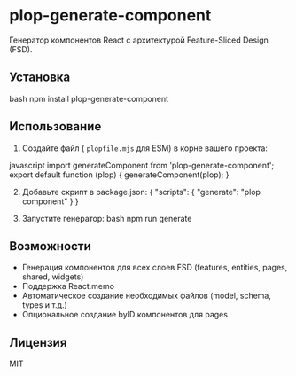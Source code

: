 # plop-generate-component

Генератор компонентов React с архитектурой Feature-Sliced Design (FSD).

## Установка

bash
npm install plop-generate-component

## Использование

1. Создайте файл ( `plopfile.mjs` для ESM) в корне вашего проекта:

javascript
import generateComponent from 'plop-generate-component';
export default function (plop) {
generateComponent(plop);
}

2. Добавьте скрипт в package.json:
   {
   "scripts": {
   "generate": "plop component"
   }
   }

3. Запустите генератор:
   bash
   npm run generate

## Возможности

- Генерация компонентов для всех слоев FSD (features, entities, pages, shared, widgets)
- Поддержка React.memo
- Автоматическое создание необходимых файлов (model, schema, types и т.д.)
- Опциональное создание byID компонентов для pages

## Лицензия

MIT

